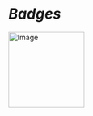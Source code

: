 #                 *Badges*

[<img src="https://images.credly.com/size/340x340/images/70d71df5-f3dc-4380-9b9d-f22513a70417/CCNAITN__1_.png" alt="Image" height="150" width="150">](https://www.credly.com/badges/179657ac-fcac-4e88-b828-01b266d02549/public_url)
